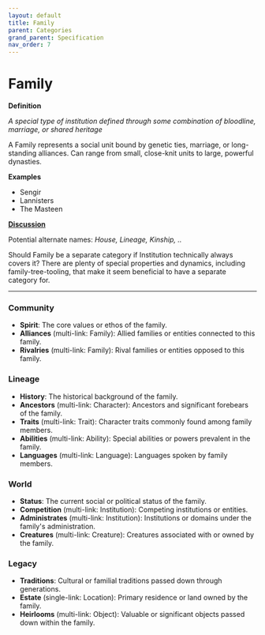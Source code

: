 ```yaml
---
layout: default
title: Family
parent: Categories
grand_parent: Specification
nav_order: 7
---
```


# Family

**Definition**

*A special type of institution defined through some combination of bloodline, marriage, or shared heritage*

A Family represents a social unit bound by genetic ties, marriage, or long-standing alliances. Can range from small, close-knit units to large, powerful dynasties.


**Examples**
- Sengir
- Lannisters
- The Masteen


**[Discussion](https://github.com/OnlyWorlds/OnlyWorlds/discussions/categories/Family)**

Potential alternate names: *House, Lineage, Kinship, ..*

Should Family be a separate category if Institution technically always covers it? There are plenty of special properties and dynamics, including family-tree-tooling, that make it seem beneficial to have a separate category for. 

---
### Community
- **Spirit**: The core values or ethos of the family.
- **Alliances** (multi-link: Family): Allied families or entities connected to this family.
- **Rivalries** (multi-link: Family): Rival families or entities opposed to this family.

### Lineage
- **History**: The historical background of the family.
- **Ancestors** (multi-link: Character): Ancestors and significant forebears of the family.
- **Traits** (multi-link: Trait): Character traits commonly found among family members.
- **Abilities** (multi-link: Ability): Special abilities or powers prevalent in the family.
- **Languages** (multi-link: Language): Languages spoken by family members.

### World
- **Status**: The current social or political status of the family.
- **Competition** (multi-link: Institution): Competing institutions or entities.
- **Administrates** (multi-link: Institution): Institutions or domains under the family's administration.
- **Creatures** (multi-link: Creature): Creatures associated with or owned by the family.

### Legacy
- **Traditions**: Cultural or familial traditions passed down through generations.
- **Estate** (single-link: Location): Primary residence or land owned by the family.
- **Heirlooms** (multi-link: Object): Valuable or significant objects passed down within the family.

